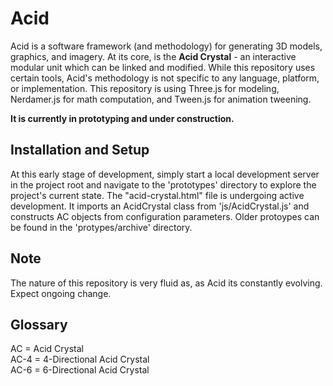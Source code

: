 # Acid
Acid is a software framework (and methodology) for generating 3D models, graphics, and imagery. At its core, is the **Acid Crystal** - an interactive modular unit which can be linked and modified. While this repository uses certain tools, Acid's methodology is not specific to any language, platform, or implementation. This repository is using Three.js for modeling, Nerdamer.js for math computation, and Tween.js for animation tweening.    

**It is currently in prototyping and under construction.**

## Installation and Setup 

At this early stage of development, simply start a local development server in the project root and navigate to the 'prototypes' directory to explore the project's current state. The "acid-crystal.html" file is undergoing active development. It imports an AcidCrystal class from 'js/AcidCrystal.js' and constructs AC objects from configuration parameters. Older protoypes can be found in the 'protypes/archive' directory.

## Note

The nature of this repository is very fluid as, as Acid its constantly evolving. Expect ongoing change. 

## Glossary

AC = Acid Crystal<br />
AC-4 = 4-Directional Acid Crystal<br />
AC-6 = 6-Directional Acid Crystal<br />
